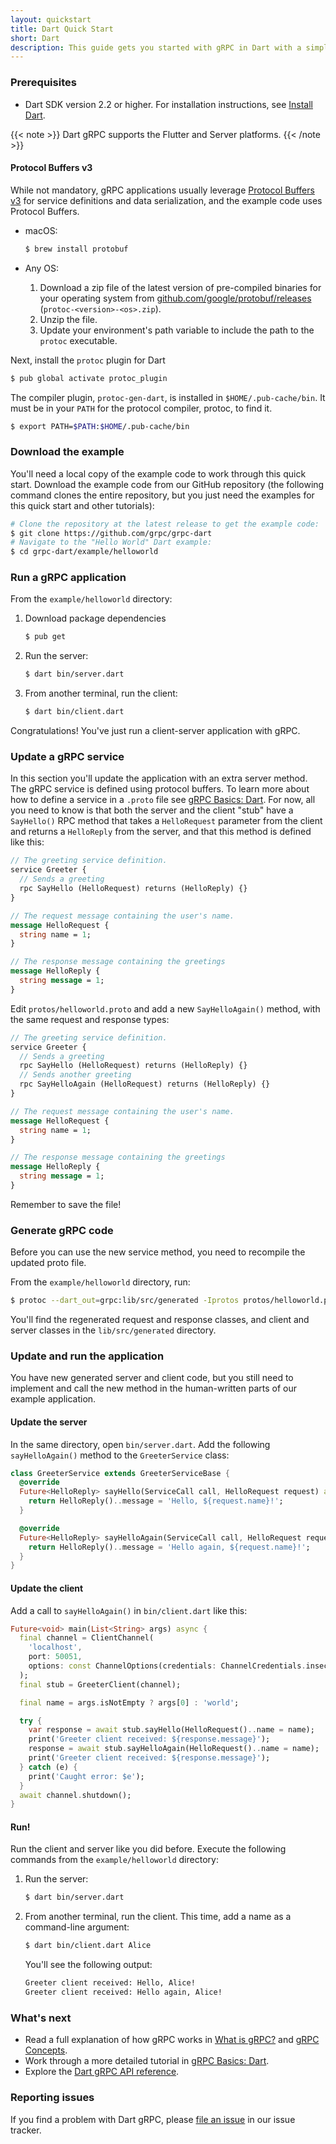 ```yaml
---
layout: quickstart
title: Dart Quick Start
short: Dart
description: This guide gets you started with gRPC in Dart with a simple working example.
---
```


### Prerequisites

- Dart SDK version 2.2 or higher. For installation instructions, see [Install
  Dart](https://dart.dev/install).

{{< note >}}
  Dart gRPC supports the Flutter and Server platforms.
{{< /note >}}

#### Protocol Buffers v3

While not mandatory, gRPC applications usually leverage [Protocol Buffers
v3][pbv3] for service definitions and data serialization, and the example code
uses Protocol Buffers.

- macOS:

  ```sh
  $ brew install protobuf
  ```

- Any OS:

   1. Download a zip file of the latest version of pre-compiled binaries for
      your operating system from [github.com/google/protobuf/releases][]
      (`protoc-<version>-<os>.zip`).
   2. Unzip the file.
   3. Update your environment's path variable to include the path to the
      `protoc` executable.

Next, install the `protoc` plugin for Dart

```sh
$ pub global activate protoc_plugin
```

The compiler plugin, `protoc-gen-dart`, is installed in `$HOME/.pub-cache/bin`.
It must be in your `PATH` for the protocol compiler, protoc, to find it.

```sh
$ export PATH=$PATH:$HOME/.pub-cache/bin
```

### Download the example

You'll need a local copy of the example code to work through this quick start.
Download the example code from our GitHub repository (the following command
clones the entire repository, but you just need the examples for this quick start
and other tutorials):

```sh
# Clone the repository at the latest release to get the example code:
$ git clone https://github.com/grpc/grpc-dart
# Navigate to the "Hello World" Dart example:
$ cd grpc-dart/example/helloworld
```

### Run a gRPC application

From the `example/helloworld` directory:

 1. Download package dependencies

    ```sh
    $ pub get
    ```

 2. Run the server:

    ```sh
    $ dart bin/server.dart
    ```

 3. From another terminal, run the client:

    ```sh
    $ dart bin/client.dart
    ```

Congratulations! You've just run a client-server application with gRPC.

### Update a gRPC service

In this section you'll update the application with an extra server method.
The gRPC service is defined using protocol buffers.
To learn more about how to define a service in a `.proto`
file see [gRPC Basics: Dart](/docs/tutorials/basic/dart/).
For now, all you need to know is that both the
server and the client "stub" have a `SayHello()` RPC method that takes a
`HelloRequest` parameter from the client and returns a `HelloReply` from the
server, and that this method is defined like this:


```protobuf
// The greeting service definition.
service Greeter {
  // Sends a greeting
  rpc SayHello (HelloRequest) returns (HelloReply) {}
}

// The request message containing the user's name.
message HelloRequest {
  string name = 1;
}

// The response message containing the greetings
message HelloReply {
  string message = 1;
}
```

Edit `protos/helloworld.proto` and add a new `SayHelloAgain()` method, with the
same request and response types:

```protobuf
// The greeting service definition.
service Greeter {
  // Sends a greeting
  rpc SayHello (HelloRequest) returns (HelloReply) {}
  // Sends another greeting
  rpc SayHelloAgain (HelloRequest) returns (HelloReply) {}
}

// The request message containing the user's name.
message HelloRequest {
  string name = 1;
}

// The response message containing the greetings
message HelloReply {
  string message = 1;
}
```

Remember to save the file!

### Generate gRPC code

Before you can use the new service method, you need to recompile the updated
proto file.

From the `example/helloworld` directory, run:

```sh
$ protoc --dart_out=grpc:lib/src/generated -Iprotos protos/helloworld.proto
```

You'll find the regenerated request and response classes, and client and server
classes in the `lib/src/generated` directory.

### Update and run the application

You have new generated server and client code, but you still need to implement
and call the new method in the human-written parts of our example application.

#### Update the server

In the same directory, open `bin/server.dart`. Add the following
`sayHelloAgain()` method to the `GreeterService` class:

```dart
class GreeterService extends GreeterServiceBase {
  @override
  Future<HelloReply> sayHello(ServiceCall call, HelloRequest request) async {
    return HelloReply()..message = 'Hello, ${request.name}!';
  }

  @override
  Future<HelloReply> sayHelloAgain(ServiceCall call, HelloRequest request) async {
    return HelloReply()..message = 'Hello again, ${request.name}!';
  }
}
```

#### Update the client

Add a call to `sayHelloAgain()` in `bin/client.dart` like this:

```dart
Future<void> main(List<String> args) async {
  final channel = ClientChannel(
    'localhost',
    port: 50051,
    options: const ChannelOptions(credentials: ChannelCredentials.insecure()),
  );
  final stub = GreeterClient(channel);

  final name = args.isNotEmpty ? args[0] : 'world';

  try {
    var response = await stub.sayHello(HelloRequest()..name = name);
    print('Greeter client received: ${response.message}');
    response = await stub.sayHelloAgain(HelloRequest()..name = name);
    print('Greeter client received: ${response.message}');
  } catch (e) {
    print('Caught error: $e');
  }
  await channel.shutdown();
}
```

#### Run!

Run the client and server like you did before. Execute the following commands
from the `example/helloworld` directory:

 1. Run the server:

    ```sh
    $ dart bin/server.dart
    ```

 2. From another terminal, run the client. This time, add a name as a command-line
    argument:

    ```sh
    $ dart bin/client.dart Alice
    ```

    You'll see the following output:

    ```sh
    Greeter client received: Hello, Alice!
    Greeter client received: Hello again, Alice!
    ```

### What's next

- Read a full explanation of how gRPC works in [What is gRPC?](/docs/guides/)
  and [gRPC Concepts](/docs/guides/concepts/).
- Work through a more detailed tutorial in [gRPC Basics: Dart](/docs/tutorials/basic/dart/).
- Explore the [Dart gRPC API reference][].

[Dart gRPC API reference]: https://pub.dev/documentation/grpc

### Reporting issues

If you find a problem with Dart gRPC, please [file an issue][new issue]
in our issue tracker.

[github.com/google/protobuf/releases]: https://github.com/google/protobuf/releases
[new issue]: https://github.com/grpc/grpc-dart/issues/new
[pbv3]: https://developers.google.com/protocol-buffers/docs/proto3
